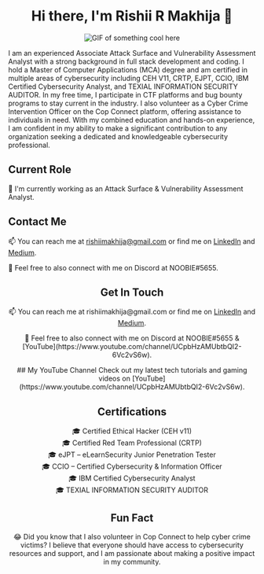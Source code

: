 <h1 align="center">Hi there, I'm Rishii R Makhija 👋</h1>
<p align="center">
  <img src="https://media.tenor.com/rePDfDWO3XoAAAAd/hacking.gif" alt="GIF of something cool here"/>
</p>
I am an experienced Associate Attack Surface and Vulnerability Assessment Analyst with a strong background in full stack development and coding. I hold a Master of Computer Applications (MCA) degree and am certified in multiple areas of cybersecurity including CEH V11, CRTP, EJPT, CCIO, IBM Certified Cybersecurity Analyst, and TEXIAL INFORMATION SECURITY AUDITOR. In my free time, I participate in CTF platforms and bug bounty programs to stay current in the industry. I also volunteer as a Cyber Crime Intervention Officer on the Cop Connect platform, offering assistance to individuals in need. With my combined education and hands-on experience, I am confident in my ability to make a significant contribution to any organization seeking a dedicated and knowledgeable cybersecurity professional.

## Current Role

🔭 I'm currently working as an Attack Surface & Vulnerability Assessment Analyst.

## Contact Me

📫 You can reach me at rishiimakhija@gmail.com or find me on [LinkedIn](https://www.linkedin.com/in/rishiirmakhija/) and [Medium](https://medium.com/@rishii_r_makhija).

💬 Feel free to also connect with me on Discord at NOOBIE#5655.


<h2 align="center">Get In Touch</h2>

<p align="center">
  📫 You can reach me at rishiimakhija@gmail.com or find me on 
  <a href="https://www.linkedin.com/in/rishiirmakhija/">LinkedIn</a> and 
  <a href="https://medium.com/@rishii_r_makhija">Medium</a>.
</p>

<p align="center">
  💬 Feel free to also connect with me on Discord at NOOBIE#5655 & [YouTube](https://www.youtube.com/channel/UCpbHzAMUbtbQI2-6Vc2vS6w).
</p>


<p align="center">
## My YouTube Channel
Check out my latest tech tutorials and gaming videos on [YouTube](https://www.youtube.com/channel/UCpbHzAMUbtbQI2-6Vc2vS6w).
</p>



<h2 align="center">Certifications</h2>

<p align="center">
  🎓 Certified Ethical Hacker (CEH v11)
  <br/>
  🎓 Certified Red Team Professional (CRTP)
  <br/>
  🎓 eJPT – eLearnSecurity Junior Penetration Tester
  <br/>
  🎓 CCIO – Certified Cybersecurity & Information Officer
  <br/>
  🎓 IBM Certified Cybersecurity Analyst
  <br/>
  🎓 TEXIAL INFORMATION SECURITY AUDITOR
</p>

<h2 align="center">Fun Fact</h2>

<p align="center">
  😂 Did you know that I also volunteer in Cop Connect to help cyber crime victims? I believe that everyone should have access to cybersecurity resources and support, and I am passionate about making a positive impact in my community.
</p>
